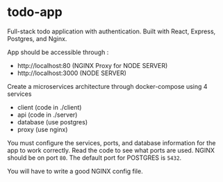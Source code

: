 # todo-app

Full-stack todo application with authentication. Built with React, Express, Postgres, and Nginx.

App should be accessible through : 

- http://localhost:80 (NGINX Proxy for NODE SERVER)
- http://localhost:3000 (NODE SERVER)

Create a microservices architecture through docker-compose using 4 services

- client (code in ./client)
- api (code in ./server)
- database (use postgres)
- proxy (use nginx)

You must configure the services, ports, and database information for the app to work correctly. Read the code to see what ports are used. NGINX should be on port `80`. The default port for POSTGRES is `5432`.

You will have to write a good NGINX config file.